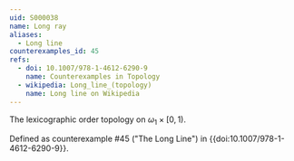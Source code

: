 ```yaml
---
uid: S000038
name: Long ray
aliases:
  - Long line
counterexamples_id: 45
refs:
  - doi: 10.1007/978-1-4612-6290-9 
    name: Counterexamples in Topology
  - wikipedia: Long_line_(topology)
    name: Long line on Wikipedia
---
```

The lexicographic order topology on $\omega_1 \times [0,1)$.

Defined as counterexample #45 ("The Long Line")
in {{doi:10.1007/978-1-4612-6290-9}}.
